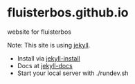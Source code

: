 fluisterbos.github.io
=====================
website for fluisterbos


Note: This site is using [jekyll].
- Install via [jekyll-install]
- Docs at [jekyll-docs]
- Start your local server with ./rundev.sh 

[jekyll-install]:  http://jekyllrb.com/docs/installation/
[jekyll-docs]: http://jekyllrb.com/docs/
[jekyll]: http://jekyllrb.com/
